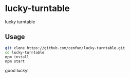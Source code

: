 # lucky-turntable
lucky turntable


## Usage
```sh
git clone https://github.com/cenfun/lucky-turntable.git
cd lucky-turntable
npm install
npm start
```
good lucky!